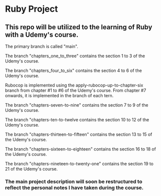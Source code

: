 # Ruby Project

## This repo will be utilized to the learning of Ruby with a Udemy's course.

The primary branch is called "main".

The branch "chapters_one_to_three" contains the section 1 to 3 of the Udemy's course.

The branch "chapters_four_to_six" contains the section 4 to 6 of the Udemy's course.

Rubocop is implemented using the apply-rubocop-up-to-chapter-six branch from chapter #1 to #6 of the Udemy's course. From chapter #7 onwards, it is implemented in the branch of each tern.

The branch "chapters-seven-to-nine" contains the section 7 to 9 of the Udemy's course.

The branch "chapters-ten-to-twelve contains the section 10 to 12 of the Udemy's course.

The branch "chapters-thirteen-to-fifteen" contains the section 13 to 15 of the Udemy's course.

The branch "chapters-sixteen-to-eighteen" contains the section 16 to 18 of the Udemy's course.

The branch "chapters-nineteen-to-twenty-one" contains the section 19 to 21 of the Udemy's course.



### The main project description will soon be restructured to reflect the personal notes I have taken during the course.
